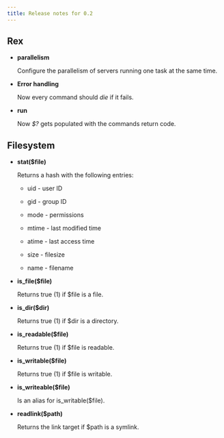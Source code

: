 ```yaml
---
title: Release notes for 0.2
---
```


## Rex

-   **parallelism**

    Configure the parallelism of servers running one task at the same time.

-   **Error handling**

    Now every command should *die* if it fails.

-   **run**

    Now *$?* gets populated with the commands return code.

## Filesystem

-   **stat($file)**

    Returns a hash with the following entries:

    -   uid - user ID

    -   gid - group ID

    -   mode - permissions

    -   mtime - last modified time

    -   atime - last access time

    -   size - filesize

    -   name - filename

-   **is\_file($file)**

    Returns true (1) if $file is a file.

-   **is\_dir($dir)**

    Returns true (1) if $dir is a directory.

-   **is\_readable($file)**

    Returns true (1) if $file is readable.

-   **is\_writable($file)**

    Returns true (1) if $file is writable.

-   **is\_writeable($file)**

    Is an alias for is\_writable($file).

-   **readlink($path)**

    Returns the link target if $path is a symlink.


